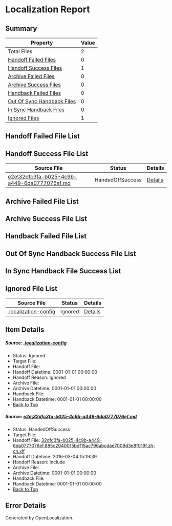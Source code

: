 # <a name='report-top'></a> Localization Report

## Summary
 Property | Value 
 -------- | ----- 
 Total Files | 2
[ Handoff Failed Files ](#handoff-failed-list)| 0
[ Handoff Success Files ](#handoff-success-list)| 1
[ Archive Failed Files ](#archive-failed-list)| 0
[ Archive Success Files ](#archive-success-list)| 0
[ Handback Failed Files ](#handback-failed-list)| 0
[ Out Of Sync Handback Files ](#outofsync-handback-success-list)| 0
[ In Sync Handback Files ](#insync-handback-success-list)| 0
[ Ignored Files ](#ignored-list)| 1

## <a name='handoff-failed-list'></a> Handoff Failed File List

## <a name='handoff-success-list'></a> Handoff Success File List
 Source File | Status | Details 
 ----------- | ------ | ------- 
 [e2e\32dfc3fa-b025-4c9b-a449-6da0777076ef.md](https://github.com/OpenLocalizationTest/oltest/blob/893558132d2ec3026a99065735e24a3ce694dca9/e2e/32dfc3fa-b025-4c9b-a449-6da0777076ef.md) | HandedOffSuccess | [Details](#d5ec6f59f86843a12008a82372a28f79c9b445691)

## <a name='archive-failed-list'></a> Archive Failed File List

## <a name='archive-success-list'></a> Archive Success File List

## <a name='handback-failed-list'></a> Handback Failed File List

## <a name='outofsync-handback-success-list'></a> Out Of Sync Handback Success File List

## <a name='insync-handback-success-list'></a> In Sync Handback File Success List

## <a name='ignored-list'></a> Ignored File List
 Source File | Status | Details 
 ----------- | ------ | ------- 
 [.localization-config](https://github.com/OpenLocalizationTest/oltest/blob/893558132d2ec3026a99065735e24a3ce694dca9/.localization-config) | Ignored | [Details](#66aca4b1c2f43b14ec41e0e427345df94af1d5e10)

## Item Details
##### <a name='66aca4b1c2f43b14ec41e0e427345df94af1d5e10'></a> Source: [.localization-config](https://github.com/OpenLocalizationTest/oltest/blob/893558132d2ec3026a99065735e24a3ce694dca9/.localization-config)
* Status: Ignored
* Target File: 
* Handoff File: 
* Handoff Datetime: 0001-01-01 00:00:00
* Handoff Reason: Ignored
* Archive File: 
* Archive Datetime: 0001-01-01 00:00:00
* Handback File: 
* Handback Datetime: 0001-01-01 00:00:00
* [Back to Top](#report-top)

##### <a name='d5ec6f59f86843a12008a82372a28f79c9b445691'></a> Source: [e2e\32dfc3fa-b025-4c9b-a449-6da0777076ef.md](https://github.com/OpenLocalizationTest/oltest/blob/893558132d2ec3026a99065735e24a3ce694dca9/e2e/32dfc3fa-b025-4c9b-a449-6da0777076ef.md)
* Status: HandedOffSuccess
* Target File: 
* Handoff File: [32dfc3fa-b025-4c9b-a449-6da0777076ef.885c2040015bdf15ac796abcdae7009d3e8f019f.zh-cn.xlf](https://github.com/OpenLocalizationTestOrg/olhandoff/blob/e4d57518253f0d6b65429da70cf8bb5deac2e0c6/ol-handoff/OpenLocalizationTestOrg/oltest.zh-cn/qimu/ht/32dfc3fa-b025-4c9b-a449-6da0777076ef.885c2040015bdf15ac796abcdae7009d3e8f019f.zh-cn.xlf)
* Handoff Datetime: 2016-03-04 15:19:39
* Handoff Reason: Include
* Archive File: 
* Archive Datetime: 0001-01-01 00:00:00
* Handback File: 
* Handback Datetime: 0001-01-01 00:00:00
* [Back to Top](#report-top)


## Error Details

Generated by OpenLocalization.
